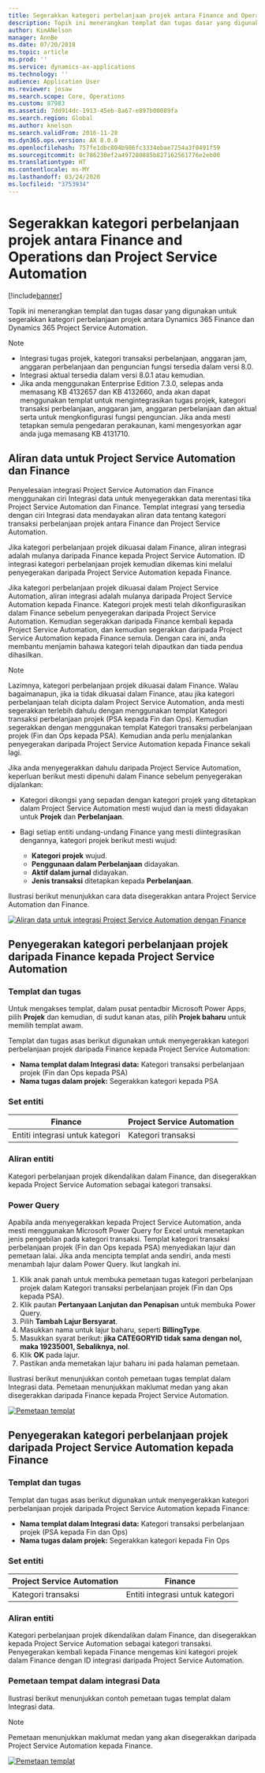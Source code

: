 ```yaml
---
title: Segerakkan kategori perbelanjaan projek antara Finance and Operations dan Project Service Automation
description: Topik ini menerangkan templat dan tugas dasar yang digunakan untuk segerakkan kategori perbelanjaan projek antara Microsoft Dynamics 365 Finance dan Dynamics 365 Project Service Automation.
author: KimANelson
manager: AnnBe
ms.date: 07/20/2018
ms.topic: article
ms.prod: ''
ms.service: dynamics-ax-applications
ms.technology: ''
audience: Application User
ms.reviewer: josaw
ms.search.scope: Core, Operations
ms.custom: 87983
ms.assetid: 7dd914dc-1913-45eb-8a67-e897b00089fa
ms.search.region: Global
ms.author: knelson
ms.search.validFrom: 2016-11-28
ms.dyn365.ops.version: AX 8.0.0
ms.openlocfilehash: 757fe1dbc804b986fc3334ebae7254a3f0491f59
ms.sourcegitcommit: 8c786230ef2a497280885b827162561776e2eb00
ms.translationtype: HT
ms.contentlocale: ms-MY
ms.lasthandoff: 03/24/2020
ms.locfileid: "3753934"
---
```

# <a name="synchronize-project-expense-categories-between-finance-and-operations-and-project-service-automation"></a>Segerakkan kategori perbelanjaan projek antara Finance and Operations dan Project Service Automation

[!include[banner](../includes/banner.md)]

Topik ini menerangkan templat dan tugas dasar yang digunakan untuk segerakkan kategori perbelanjaan projek antara Dynamics 365 Finance dan Dynamics 365 Project Service Automation.

> [!NOTE]
> - Integrasi tugas projek, kategori transaksi perbelanjaan, anggaran jam, anggaran perbelanjaan dan penguncian fungsi tersedia dalam versi 8.0.
> - Integrasi aktual tersedia dalam versi 8.0.1 atau kemudian.
> - Jika anda menggunakan Enterprise Edition 7.3.0, selepas anda memasang KB 4132657 dan KB 4132660, anda akan dapat menggunakan templat untuk mengintegrasikan tugas projek, kategori transaksi perbelanjaan, anggaran jam, anggaran perbelanjaan dan aktual serta untuk mengkonfigurasi fungsi penguncian. Jika anda mesti tetapkan semula pengedaran perakaunan, kami mengesyorkan agar anda juga memasang KB 4131710.

## <a name="data-flow-for-project-service-automation-and-finance"></a>Aliran data untuk Project Service Automation dan Finance

Penyelesaian integrasi Project Service Automation dan Finance menggunakan ciri Integrasi data untuk menyegerakkan data merentasi tika Project Service Automation dan Finance. Templat integrasi yang tersedia dengan ciri Integrasi data mendayakan aliran data tentang kategori transaksi perbelanjaan projek antara Finance dan Project Service Automation.

Jika kategori perbelanjaan projek dikuasai dalam Finance, aliran integrasi adalah mulanya daripada Finance kepada Project Service Automation. ID integrasi kategori perbelanjaan projek kemudian dikemas kini melalui penyegerakan daripada Project Service Automation kepada Finance.

Jika kategori perbelanjaan projek dikuasai dalam Project Service Automation, aliran integrasi adalah mulanya daripada Project Service Automation kepada Finance. Kategori projek mesti telah dikonfigurasikan dalam Finance sebelum penyegerakan daripada Project Service Automation. Kemudian segerakkan daripada Finance kembali kepada Project Service Automation, dan kemudian segerakkan daripada Project Service Automation kepada Finance semula. Dengan cara ini, anda membantu menjamin bahawa kategori telah dipautkan dan tiada pendua dihasilkan.

> [!NOTE]
> Lazimnya, kategori perbelanjaan projek dikuasai dalam Finance. Walau bagaimanapun, jika ia tidak dikuasai dalam Finance, atau jika kategori perbelanjaan telah dicipta dalam Project Service Automation, anda mesti segerakkan terlebih dahulu dengan menggunakan templat Kategori transaksi perbelanjaan projek (PSA kepada Fin dan Ops). Kemudian segerakkan dengan menggunakan templat Kategori transaksi perbelanjaan projek (Fin dan Ops kepada PSA). Kemudian anda perlu menjalankan penyegerakan daripada Project Service Automation kepada Finance sekali lagi.
>
> Jika anda menyegerakkan dahulu daripada Project Service Automation, keperluan berikut mesti dipenuhi dalam Finance sebelum penyegerakan dijalankan:
>
> - Kategori dikongsi yang sepadan dengan kategori projek yang ditetapkan dalam Project Service Automation mesti wujud dan ia mesti didayakan untuk **Projek** dan **Perbelanjaan**.
> - Bagi setiap entiti undang-undang Finance yang mesti diintegrasikan dengannya, kategori projek berikut mesti wujud:
>
>     - **Kategori projek** wujud. 
>     - **Penggunaan dalam Perbelanjaan** didayakan.
>     - **Aktif dalam jurnal** didayakan.
>     - **Jenis transaksi** ditetapkan kepada **Perbelanjaan**.

Ilustrasi berikut menunjukkan cara data disegerakkan antara Project Service Automation dan Finance.

[![Aliran data untuk integrasi Project Service Automation dengan Finance](./media/ProjectExpenseCategoriesFlow.png)](./media/ProjectExpenseCategoriesFlow.png)

## <a name="project-expense-category-synchronization-from-finance-to-project-service-automation"></a>Penyegerakan kategori perbelanjaan projek daripada Finance kepada Project Service Automation

### <a name="template-and-task"></a>Templat dan tugas

Untuk mengakses templat, dalam pusat pentadbir Microsoft Power Apps, pilih **Projek** dan kemudian, di sudut kanan atas, pilih **Projek baharu** untuk memilih templat awam.

Templat dan tugas asas berikut digunakan untuk menyegerakkan kategori perbelanjaan projek daripada Finance kepada Project Service Automation:

- **Nama templat dalam Integrasi data:** Kategori transaksi perbelanjaan projek (Fin dan Ops kepada PSA)
- **Nama tugas dalam projek:** Segerakkan kategori kepada PSA

### <a name="entity-set"></a>Set entiti

| Finance                           | Project Service Automation |
|-----------------------------------|----------------------------|
| Entiti integrasi untuk kategori | Kategori transaksi     |

### <a name="entity-flow"></a>Aliran entiti

Kategori perbelanjaan projek dikendalikan dalam Finance, dan disegerakkan kepada Project Service Automation sebagai kategori transaksi.

### <a name="power-query"></a>Power Query

Apabila anda menyegerakkan kepada Project Service Automation, anda mesti menggunakan Microsoft Power Query for Excel untuk menetapkan jenis pengebilan pada kategori transaksi. Templat kategori transaksi perbelanjaan projek (Fin dan Ops kepada PSA) menyediakan lajur dan pemetaan lalai. Jika anda mencipta templat anda sendiri, anda mesti menambah lajur dalam Power Query. Ikut langkah ini.

1. Klik anak panah untuk membuka pemetaan tugas kategori perbelanjaan projek dalam Kategori transaksi perbelanjaan projek (Fin dan Ops kepada PSA).
2. Klik pautan **Pertanyaan Lanjutan dan Penapisan** untuk membuka Power Query.
2. Pilih **Tambah Lajur Bersyarat**.
3. Masukkan nama untuk lajur baharu, seperti **BillingType**.
4. Masukkan syarat berikut: **jika CATEGORYID tidak sama dengan nol, maka 19235001, Sebaliknya, nol**.
5. Klik **OK** pada lajur.
6. Pastikan anda memetakan lajur baharu ini pada halaman pemetaan.

Ilustrasi berikut menunjukkan contoh pemetaan tugas templat dalam Integrasi data. Pemetaan menunjukkan maklumat medan yang akan disegerakkan daripada Finance kepada Project Service Automation.

[![Pemetaan templat](./media/ProjectExpenseCategoriesToPSAMapping.jpg)](./media/ProjectExpenseCategoriesToPSAMapping.jpg)

## <a name="project-expense-category-synchronization-from-project-service-automation-to-finance"></a>Penyegerakan kategori perbelanjaan projek daripada Project Service Automation kepada Finance

### <a name="template-and-task"></a>Templat dan tugas

Templat dan tugas asas berikut digunakan untuk menyegerakkan kategori perbelanjaan projek daripada Project Service Automation kepada Finance:

- **Nama templat dalam Integrasi data:** Kategori transaksi perbelanjaan projek (PSA kepada Fin dan Ops)
- **Nama tugas dalam projek:** Segerakkan kategori kepada Fin Ops

### <a name="entity-set"></a>Set entiti

| Project Service Automation | Finance                           |
|----------------------------|-----------------------------------|
| Kategori transaksi     | Entiti integrasi untuk kategori |

### <a name="entity-flow"></a>Aliran entiti

Kategori perbelanjaan projek dikendalikan dalam Finance, dan disegerakkan kepada Project Service Automation sebagai kategori transaksi. Penyegerakan kembali kepada Finance mengemas kini kategori projek dalam Finance dengan ID integrasi daripada Project Service Automation.

### <a name="template-mapping-in-data-integration"></a>Pemetaan tempat dalam integrasi Data

Ilustrasi berikut menunjukkan contoh pemetaan tugas templat dalam Integrasi data.

> [!NOTE]
> Pemetaan menunjukkan maklumat medan yang akan disegerakkan daripada Project Service Automation kepada Finance.

[![Pemetaan templat](./media/ProjectExpenseCategoriesToFinOpsMapping.jpg)](./media/ProjectExpenseCategoriesToFinOpsMapping.jpg)
